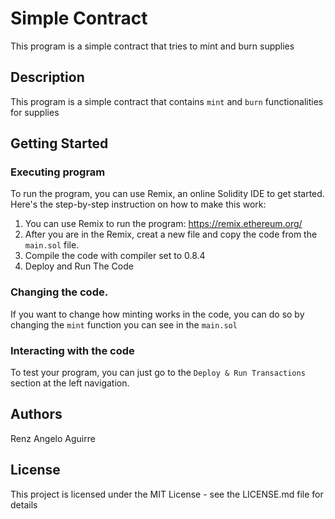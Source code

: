 # Simple Contract

This program is a simple contract that tries to mint and burn supplies

## Description

This program is a simple contract that contains `mint` and `burn` functionalities for supplies

## Getting Started

### Executing program

To run the program, you can use Remix, an online Solidity IDE to get started. Here's the step-by-step instruction on how to make this work:

1. You can use Remix to run the program: https://remix.ethereum.org/
2. After you are in the Remix, creat a new file and copy the code from the `main.sol` file.
3. Compile the code with compiler set to 0.8.4
4. Deploy and Run The Code

### Changing the code.

If you want to change how minting works in the code, you can do so by changing the `mint` function you can see in the `main.sol`


### Interacting with the code

To test your program, you can just go to the `Deploy & Run Transactions` section at the left navigation.

## Authors

Renz Angelo Aguirre


## License

This project is licensed under the MIT License - see the LICENSE.md file for details
